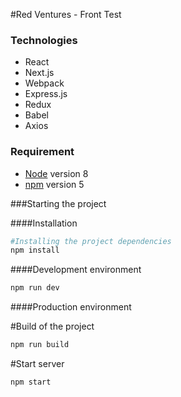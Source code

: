 #Red Ventures - Front Test

### Technologies

- React
- Next.js
- Webpack
- Express.js
- Redux
- Babel
- Axios

### Requirement

- [Node](https://nodejs.org/en/) version 8
- [npm](https://www.npmjs.com/) version 5

###Starting the project

####Installation

```bash
#Installing the project dependencies
npm install
```

####Development environment

```bash
npm run dev
```

####Production environment

#Build of the project

```bash
npm run build
```

#Start server

```bash
npm start
```
